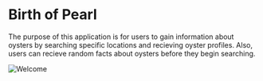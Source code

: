 # Birth of Pearl

The purpose of this application is for users to gain information about oysters by searching specific locations and recieving oyster profiles. Also, users can recieve random facts about oysters before they begin searching. 


![Welcome](https://user-images.githubusercontent.com/64863710/152702070-02f0cfdd-c976-4c4e-9330-526a09063814.png)
